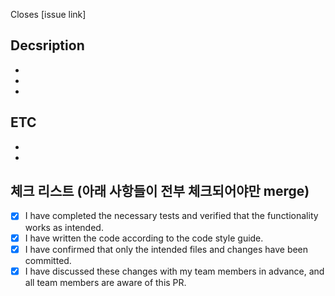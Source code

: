 Closes [issue link]

## Decsription

-
-
-

## ETC

-
-

## 체크 리스트 (아래 사항들이 전부 체크되어야만 merge)

- [x] I have completed the necessary tests and verified that the functionality works as intended.
- [x] I have written the code according to the code style guide.
- [x] I have confirmed that only the intended files and changes have been committed.
- [x] I have discussed these changes with my team members in advance, and all team members are aware of this PR.
